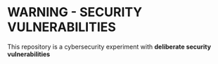# WARNING - SECURITY VULNERABILITIES

This repository is a cybersecurity experiment with **deliberate security vulnerabilities**